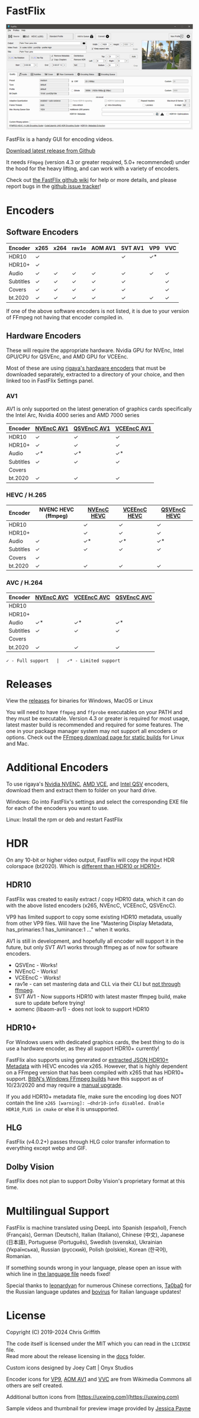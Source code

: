 # FastFlix

![preview](./docs/gui_preview.png)

FastFlix is a handy GUI for encoding videos. 

[Download latest release from Github](https://github.com/cdgriffith/FastFlix/releases/latest)

It needs `FFmpeg` (version 4.3 or greater required, 5.0+ recommended) under the hood for the heavy lifting, and can work with a variety of encoders.

Check out [the FastFlix github wiki](https://github.com/cdgriffith/FastFlix/wiki) for help or more details, and please report bugs in the [github issue tracker](https://github.com/cdgriffith/FastFlix/issues)!

#  Encoders

## Software Encoders

| Encoder   | x265 | x264 | rav1e | AOM AV1 | SVT AV1 | VP9 | VVC |
|-----------|------|------|-------|---------|---------|-----|-----|
| HDR10     | ✓    |      |       |         | ✓       | ✓*  |     |
| HDR10+    | ✓    |      |       |         |         |     |     |
| Audio     | ✓    |  ✓   | ✓     | ✓       | ✓       | ✓   | ✓   |
| Subtitles | ✓    |  ✓   | ✓     | ✓       | ✓       |     | ✓   |
| Covers    | ✓    |  ✓   | ✓     | ✓       | ✓       |     | ✓   |
| bt.2020   | ✓    |   ✓  | ✓     | ✓       | ✓       | ✓   | ✓   |

If one of the above software encoders is not listed, it is due to your version of FFmpeg not having that encoder compiled in.

## Hardware Encoders 

These will require the appropriate hardware. Nvidia GPU for NVEnc, Intel GPU/CPU for QSVEnc, and AMD GPU for VCEEnc. 

Most of these are using [rigaya's hardware encoders](https://github.com/rigaya?tab=repositories) that must be downloaded separately, 
extracted to a directory of your choice, and then linked too in FastFlix Settings panel.

### AV1

AV1 is only supported on the latest generation of graphics cards specifically the Intel Arc, Nvidia 4000 series and AMD 7000 series 

| Encoder   | [NVEncC AV1](https://github.com/rigaya/NVEnc/releases) | [QSVEncC AV1](https://github.com/rigaya/QSVEnc/releases) | [VCEEncC AV1](https://github.com/rigaya/VCEEnc/releases) |
|-----------|--------------------------------------------------------|----------------------------------------------------------|----------------------------------------------------------|
| HDR10     | ✓                                                      | ✓                                                        | ✓                                                        |
| HDR10+    | ✓                                                      | ✓                                                        | ✓                                                        |
| Audio     | ✓*                                                     | ✓*                                                       | ✓*                                                       |
| Subtitles | ✓                                                      | ✓                                                        | ✓                                                        |
| Covers    |                                                        |                                                          |                                                          |
| bt.2020   | ✓                                                      | ✓                                                        | ✓                                                        |

### HEVC / H.265

| Encoder   | NVENC HEVC (ffmpeg) | [NVEncC HEVC](https://github.com/rigaya/NVEnc/releases) | [VCEEncC HEVC](https://github.com/rigaya/VCEEnc/releases) | [QSVEncC HEVC](https://github.com/rigaya/QSVEnc/releases) |
|-----------|---------------------|---------------------------------------------------------|-----------------------------------------------------------|-----------------------------------------------------------|
| HDR10     |                     | ✓                                                       | ✓                                                         | ✓                                                         |
| HDR10+    |                     | ✓                                                       | ✓                                                         | ✓                                                         |
| Audio     | ✓                   | ✓*                                                      | ✓*                                                        | ✓*                                                        |
| Subtitles | ✓                   | ✓                                                       | ✓                                                         | ✓                                                         |
| Covers    | ✓                   |                                                         |                                                           |                                                           |
| bt.2020   | ✓                   | ✓                                                       | ✓                                                         | ✓                                                         |

### AVC / H.264

| Encoder   | [NVEncC AVC](https://github.com/rigaya/NVEnc/releases) | [VCEEncC AVC](https://github.com/rigaya/VCEEnc/releases) | [QSVEncC AVC](https://github.com/rigaya/QSVEnc/releases) |
|-----------|--------------------------------------------------------|----------------------------------------------------------|----------------------------------------------------------|
| HDR10     |                                                        |                                                          |                                                          |
| HDR10+    |                                                        |                                                          |                                                          |
| Audio     | ✓*                                                     | ✓*                                                       | ✓*                                                       |
| Subtitles | ✓                                                      | ✓                                                        | ✓                                                        |
| Covers    |                                                        |                                                          |                                                          |
| bt.2020   | ✓                                                      | ✓                                                        | ✓                                                        |

`✓ - Full support   |   ✓* - Limited support`




# Releases

View the [releases](https://github.com/cdgriffith/FastFlix/releases) for binaries for Windows, MacOS or Linux

You will need to have `ffmpeg` and `ffprobe` executables on your PATH and they must be executable. Version 4.3 or greater is required for most usage, latest master build is recommended and required for some features. The one in your package manager system may not support all encoders or options.
Check out the [FFmpeg download page for static builds](https://ffmpeg.org/download.html) for Linux and Mac.

# Additional Encoders

To use rigaya's [Nvidia NVENC](https://github.com/rigaya/NVEnc/releases), [AMD VCE](https://github.com/rigaya/VCEEnc/releases), and [Intel QSV](https://github.com/rigaya/QSVEnc/releases) encoders, download them and extract them to folder on your hard drive. 

Windows: Go into FastFlix's settings and select the corresponding EXE file for each of the encoders you want to use. 

Linux: Install the rpm or deb and restart FastFlix

# HDR

On any 10-bit or higher video output, FastFlix will copy the input HDR colorspace (bt2020). Which is [different than HDR10 or HDR10+](https://codecalamity.com/hdr-hdr10-hdr10-hlg-and-dolby-vision/).

## HDR10

FastFlix was created to easily extract / copy HDR10 data, which it can do with the above listed encoders (x265, NVEncC, VCEEncC, QSVEncC).

VP9 has limited support to copy some existing HDR10 metadata, usually from other VP9 files. Will have the line "Mastering Display Metadata, has_primaries:1 has_luminance:1 ..." when it works.

AV1 is still in development, and hopefully all encoder will support it in the future, but only SVT AV1 works through ffmpeg as of now for software encoders. 

* QSVEnc - Works! 
* NVEncC - Works!
* VCEEncC - Works!
* rav1e -  can set mastering data and CLL via their CLI but [not through ffmpeg](https://github.com/xiph/rav1e/issues/2554).
* SVT AV1 - Now supports HDR10 with latest master ffmpeg build, make sure to update before trying!
* aomenc (libaom-av1) - does not look to support HDR10

## HDR10+

For Windows users with dedicated graphics cards, the best thing to do is use a hardware encoder, as they all support HDR10+ currently!

FastFlix also supports using generated or [extracted JSON HDR10+ Metadata](https://github.com/cdgriffith/FastFlix/wiki/HDR10-Plus-Metadata-Extraction) with HEVC encodes via x265. However, that is highly
dependent on a FFmpeg version that has been compiled with x265 that has HDR10+ support. [BtbN's Windows FFmpeg builds](https://github.com/BtbN/FFmpeg-Builds) 
have this support as of 10/23/2020 and may require a [manual upgrade](https://github.com/cdgriffith/FastFlix/wiki/Updating-FFmpeg).

If you add HDR10+ metadata file, make sure the encoding log does NOT contain the line `x265 [warning]: –dhdr10-info disabled. Enable HDR10_PLUS in cmake` or else it is unsupported. 

## HLG 

FastFlix (v4.0.2+) passes through HLG color transfer information to everything except webp and GIF. 

## Dolby Vision

FastFlix does not plan to support Dolby Vision's proprietary format at this time.

# Multilingual Support

FastFlix is machine translated using DeepL into Spanish (español), French (Français), German (Deutsch), 
Italian (Italiano), Chinese (中文), Japanese (日本語), Portuguese (Português), Swedish (svenska), Ukrainian (Українська),
Russian (русский), Polish (polskie), Korean (한국어), Romanian.

If something sounds wrong in your language, please open an issue with which line in
[the language file](https://github.com/cdgriffith/FastFlix/blob/master/fastflix/data/languages.yaml) needs fixed!

Special thanks to [leonardyan](https://github.com/leonardyan) for numerous Chinese corrections,
[Ta0ba0](https://github.com/Ta0ba0) for the Russian language updates and 
[bovirus](https://github.com/bovirus) for Italian language updates!

# License

Copyright (C) 2019-2024 Chris Griffith

The code itself is licensed under the MIT which you can read in the `LICENSE` file. <br>
Read more about the release licensing in the [docs](docs/README.md) folder. <br>

Custom icons designed by Joey Catt | Onyx Studios

Encoder icons for [VP9](https://commons.wikimedia.org/wiki/File:Vp9-logo-for-mediawiki.svg), [AOM AV1](https://commons.wikimedia.org/wiki/File:AV1_logo_2018.svg) and [VVC](https://en.wikipedia.org/wiki/File:Versatile_Video_Coding_(logo).svg) are from Wikimedia Commons all others are self created.

Additional button icons from [https://uxwing.com](https://uxwing.com)

Sample videos and thumbnail for preview image provided by [Jessica Payne](http://iamjessicapayne.com/)
